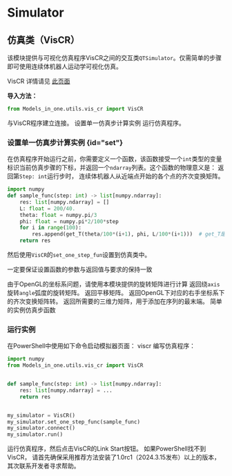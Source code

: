 # Simulator

## 仿真类（VisCR）
该模块提供与可视化仿真程序<path>VisCR</path>之间的交互类`QTSimulator`。仅需简单的步骤即可使用连续体机器人运动学可视化仿真。

<note>
<path>VisCR</path> 详情请见 <a href="https://github.com/Adi-SOUL/VisCR">此页面</a> 

</note>

**导入方法：**
```python 
from Models_in_one.utils.vis_cr import VisCR
```

<deflist collapsible="true">
<def title="connect()">
与VisCR程序建立连接。
</def>
<def title="set_one_step_func(func: Callable[[int], list[ndarray]])">
<a anchor="set">设置单一仿真步计算实例 </a>
</def>
<def title="run()">
运行仿真程序。
</def>
</deflist>

### 设置单一仿真步计算实例 {id="set"}
在仿真程序开始运行之前，你需要定义一个函数，该函数接受一个`int`类型的变量标识当前仿真步骤的下标，并返回一个`ndarray`列表。这个函数的物理意义是：
返回第`Step: int`运行步时， 连续体机器人从近端点开始的各个点的齐次变换矩阵。

```Python
import numpy
def sample_func(step: int) -> list[numpy.ndarray]:
	res: list[numpy.ndarray] = []
	L: float = 200/40.
	theta: float = numpy.pi/3
	phi: float = numpy.pi*2/100*step
	for i in range(100):
		res.append(get_T(theta/100*(i+1), phi, L/100*(i+1)))  # get_T是计算恒曲率齐次变换矩阵的函数。
	return res
```
然后使用`VisCR`的`set_one_step_fun`设置到仿真类中。

<warning>一定要保证设置函数的参数与返回值与要求的保持一致</warning>

<warning>由于<path>OpenGL</path>的坐标系问题，请使用本模块提供的旋转矩阵进行计算</warning>
<deflist  collapsible="true">
<def title="rotate_4x4(axis: str, angle: float)">
返回绕<code>axis</code>旋转<code>angle</code>弧度的旋转矩阵。
</def>
<def title="displacement_4x4(x: float, y: float, z: float)">
返回平移矩阵。
</def>
<def title="convert_matrix_to_OpenGL_matrix(matrix: np.ndarray)">
返回<path>OpenGL</path>下对应的右手坐标系下的齐次变换矩阵转。
</def>
<def title="tip_force_matrix(f_x: float, f_y: float, f_z: float)">
返回所需要的三维力矩阵，用于添加在序列的最末端。
</def>
<def title="default_one_step(step: int)">
简单的实例仿真步函数
</def>
</deflist>

### 运行实例

<procedure title="按照如下步骤使用模拟器：">
    <step>
        在<path>PowerShell</path>中使用如下命令启动模拟器页面：
        <code-block lang="shell">
            viscr
        </code-block>
    </step>

<step>
编写仿真程序：

```Python
import numpy
from Models_in_one.utils.vis_cr import VisCR


def sample_func(step: int) -> list[numpy.ndarray]: 
    res: list[numpy.ndarray] = ...
    return res


my_simulator = VisCR()
my_simulator.set_one_step_func(sample_func)
my_simulator.connect()
my_simulator.run()
```

</step>

<step>
运行仿真程序，然后点击<path>VisCR</path>的<path>Link Start</path>按钮。

</step>
</procedure>

<warning>
如果<path>PowerShell</path>找不到<path>VisCR</path>， 请首先确保采用推荐方法安装了<path>1.0rc1</path>（2024.3.15发布）以上的版本，其次联系开发者寻求帮助。
</warning>

